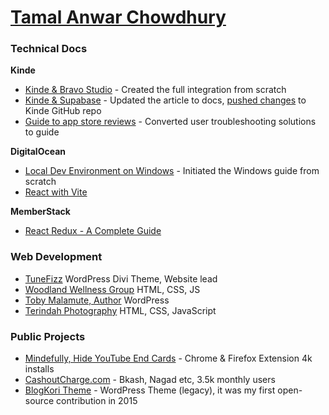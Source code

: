 # <a href="https://www.linkedin.com/in/tamalchowdhury/" target="_blank">Tamal Anwar Chowdhury</a>

### Technical Docs

**Kinde**

- <a href="https://docs.kinde.com/integrate/third-party-tools/kinde-bravo-studio/" target="_blank">Kinde & Bravo Studio</a> - Created the full integration from scratch
- <a href="https://docs.kinde.com/integrate/third-party-tools/kinde-supabase/" target="_blank">Kinde & Supabase</a> - Updated the article to docs, <a href="https://github.com/kinde-oss/documentation/pull/448" target="_blank">pushed changes</a> to Kinde GitHub repo
- <a href="https://docs.kinde.com/releases/guides/guide-to-app-store-approvals/" target="_blank">Guide to app store reviews</a> - Converted user troubleshooting solutions to guide

**DigitalOcean**
  
- <a href="https://www.digitalocean.com/community/tutorials/how-to-install-node-js-and-create-a-local-development-environment-on-windows" target="_blank">Local Dev Environment on Windows</a> - Initiated the Windows guide from scratch
- <a href="https://www.digitalocean.com/community/tutorials/how-to-set-up-a-react-project-with-vite" target="_blank">React with Vite</a>

**MemberStack**

- <a href="https://memberstack.com/blog/react-redux" target="_blank">React Redux - A Complete Guide</a>

### Web Development

- <a href="https://tunefizz.com/" target="_blank">TuneFizz</a> WordPress Divi Theme, Website lead
- <a href="https://woodlandwellnessgroup.org/" target="_blank">Woodland Wellness Group</a> HTML, CSS, JS
- <a href="https://tobymalamute.com/" target="_blank">Toby Malamute, Author</a> WordPress
- <a href="https://indah-portfolio-js.vercel.app/" target="_blank">Terindah Photography</a> HTML, CSS, JavaScript

### Public Projects
- <a href="https://chromewebstore.google.com/detail/mindfully-hide-youtube-en/ifmbbceocmponbpifmpkkhnidmgopmmf?hl=en" target="_blank">Mindefully, Hide YouTube End Cards</a> - Chrome & Firefox Extension 4k installs
- <a href="https://www.cashoutcharge.com/" target="_blank">CashoutCharge.com</a> - Bkash, Nagad etc, 3.5k monthly users
- <a href="https://wordpress.org/themes/blogkori/" target="_blank">BlogKori Theme</a> - WordPress Theme (legacy), it was my first open-source contribution in 2015
